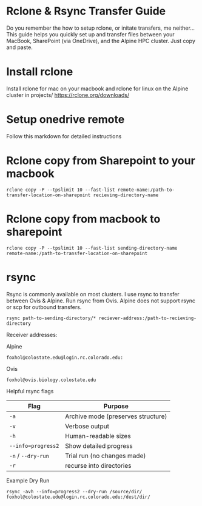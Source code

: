 # Rclone & Rsync Transfer Guide
Do you remember the how to setup rclone, or initate transfers, me neither... This guide helps you quickly set up and transfer files between your MacBook, SharePoint (via OneDrive), and the Alpine HPC cluster. Just copy and paste.

# Install rclone
Install rclone for mac on your macbook and rclone for linux on the Alpine cluster in projects/ https://rclone.org/downloads/
 
# Setup onedrive remote
Follow this markdown for detailed instructions

# Rclone copy from Sharepoint to your macbook
```
rclone copy -P --tpslimit 10 --fast-list remote-name:/path-to-transfer-location-on-sharepoint recieving-directory-name
```

# Rclone copy from macbook to sharepoint
```
rclone copy -P --tpslimit 10 --fast-list sending-directory-name remote-name:/path-to-transfer-location-on-sharepoint
```

# rsync
Rsync is commonly available on most clusters. I use rsync to transfer between Ovis & Alpine. Run rsync from Ovis. Alpine does not support rsync or scp for outbound transfers. 
```
rsync path-to-sending-directory/* reciever-address:/path-to-recieving-directory
```

Receiver addresses:

Alpine
```
foxhol@colostate.edu@login.rc.colorado.edu:
```
Ovis
```
foxhol@ovis.biology.colostate.edu
```

Helpful rsync flags

| Flag               | Purpose                            |
| ------------------ | ---------------------------------- |
| `-a`               | Archive mode (preserves structure) |
| `-v`               | Verbose output                     |
| `-h`               | Human-readable sizes               |
| `--info=progress2` | Show detailed progress             |
| `-n` / `--dry-run` | Trial run (no changes made)        |
| `-r`               | recurse into directories           |

Example Dry Run
```
rsync -avh --info=progress2 --dry-run /source/dir/ foxhol@colostate.edu@login.rc.colorado.edu:/dest/dir/
```


